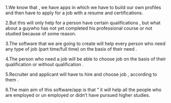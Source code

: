 1.We know that , we have apps in which we have to build our own profiles and then have to apply for a job with a resume and certifications.

2.But this will only help for a person have certain qualifications , but what about a guywho has not yet completed his professional course or not studied because of some reason.

3.The software that we are going to create will help every person who need any type of job (part time/full time) on the basis of their need . 

4.The person who need a job will be able to choose job on the basis of their qualification or without qualification .

5.Recruiter and applicant will have to hire and choose job , according to them .  

6.The main aim of this software/app is that “ it will help all the people who are  employed or un employed or didn’t have pursued higher studies.


